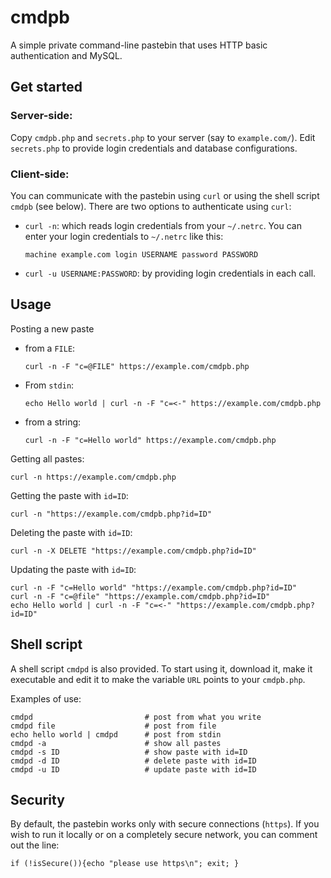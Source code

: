 # cmdpb

A simple private command-line pastebin that uses HTTP basic authentication and
MySQL.

## Get started

### Server-side:
  Copy `cmdpb.php` and `secrets.php` to your server (say to `example.com/`).
  Edit `secrets.php` to provide login credentials and database configurations.

### Client-side:
You can communicate with the pastebin using `curl`
or using the shell script `cmdpb` (see below).
There are two options to authenticate using `curl`:

* `curl -n`: which reads login credentials from your `~/.netrc`.
  You can enter your login credentials to `~/.netrc` like this:
  ```
  machine example.com login USERNAME password PASSWORD
  ```
  
* `curl -u USERNAME:PASSWORD`: by providing login credentials in each call.


## Usage
Posting a new paste

* from a `FILE`:
  ```
  curl -n -F "c=@FILE" https://example.com/cmdpb.php
  ```
  
* From `stdin`:
  ```
  echo Hello world | curl -n -F "c=<-" https://example.com/cmdpb.php
  ```
  
* from a string:
  ```
  curl -n -F "c=Hello world" https://example.com/cmdpb.php
  ```

Getting all pastes:
```
curl -n https://example.com/cmdpb.php
```

Getting the paste with `id=ID`:
```
curl -n "https://example.com/cmdpb.php?id=ID"
```

Deleting the paste with `id=ID`:
```
curl -n -X DELETE "https://example.com/cmdpb.php?id=ID"
```

Updating the paste with `id=ID`:
```
curl -n -F "c=Hello world" "https://example.com/cmdpb.php?id=ID"
curl -n -F "c=@file" "https://example.com/cmdpb.php?id=ID"
echo Hello world | curl -n -F "c=<-" "https://example.com/cmdpb.php?id=ID"
```

## Shell script
A shell script `cmdpd` is also provided.
To start using it,
download it,
make it executable
and edit it to make the variable `URL` points to your `cmdpb.php`.

Examples of use:
```
cmdpd                         # post from what you write
cmdpd file                    # post from file
echo hello world | cmdpd      # post from stdin
cmdpd -a                      # show all pastes
cmdpd -s ID                   # show paste with id=ID
cmdpd -d ID                   # delete paste with id=ID
cmdpd -u ID                   # update paste with id=ID
```

## Security
By default, the pastebin works only with secure connections (`https`).
If you wish to run it locally or on a completely secure network,
you can comment out the line:
```
if (!isSecure()){echo "please use https\n"; exit; }
```
